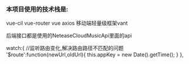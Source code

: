 
### 本项目使用的技术栈是:
vue-cil
vue-router
vue
axios
移动端轻量级框架vant



后端接口都是使用的NeteaseCloudMusicApi里面的api


 
 watch:{
    //监听路由变化,解决路由路径不匹配的问题
    '$route':function(newUrl,oldUrl){
      this.appKey = new Date().getTime();
    }
  },